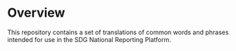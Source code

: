 # Overview

This repository contains a set of translations of common words and phrases intended for use in the SDG National Reporting Platform.